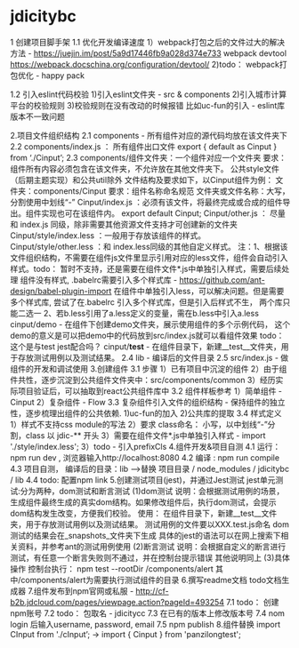 # jdicitybc

1 创建项目脚手架
1.1 优化开发编译速度
1）webpack打包之后的文件过大的解决方法 - https://juejin.im/post/5a9d17446fb9a028d374e733
     webpack devtool https://webpack.docschina.org/configuration/devtool/
2)todo： webpack打包优化 - happy pack

1.2 引入eslint代码校验
1)引入eslint文件夹 - src & components
2)引入城市计算平台的校验规则
3)校验规则在没有改动的时候报错
比如uc-fun的引入 - eslint库版本不一致问题

2.项目文件组织结构
2.1 components - 所有组件对应的源代码均放在该文件夹下
2.2 components/index.js ： 所有组件出口文件
export { default as Cinput } from ‘./Cinput’;
2.3 components/组件文件夹：一个组件对应一个文件夹
要求：组件所有内容必须包含在该文件夹，不允许放在其他文件夹下。 公共style文件（后期主题实现）和公共util除外
文件结构及要求如下，以Cinput组件为例：
文件夹：components/Cinput
要求：组件名称命名规范 文件夹或文件名称：大写，分割使用中划线“-”
Cinput/index.js ：必须有该文件，将最终完成或合成的组件导出。组件实现也可在该组件内。
export default Cinput;
Cinput/other.js  ： 尽量和 index.js 同级，除非需要其他资源文件支持才可创建新的文件夹
Cinput/style/index.less ：一般用于存放该组件的样式。
Cinput/style/other.less ：和 index.less同级的其他自定义样式。
 注：1、根据该文件组织结构，不需要在组件js文件里显示引用对应的less文件，组件会自动引入样式。todo： 暂时不支持，还是需要在组件文件*.js中单独引入样式，需要后续处理
组件没有样式, .babelrc需要引入多个样式库 - https://github.com/ant-design/babel-plugin-import
在组件中单独引入less，可以解决问题。但是需要多个样式库, 尝试了在.babelrc 引入多个样式库，但是引入后样式不生， 两个库只能二选一
         2、若b.less引用了a.less定义的变量，需在b.less中引入a.less
cinput/demo - 在组件下创建demo文件夹，展示使用组件的多个示例代码， 这个demo的意义是可以把demo中的代码放到src/index.js就可以看组件效果 todo：这个是与test jest配合吗？
cinput/__test__ - 在组件目录下，新建__test__文件夹，用于存放测试用例以及测试结果。
2.4 lib - 编译后的文件目录
2.5 src/index.js - 做组件的开发和调试使用
3.创建组件
3.1 步骤
1）已有项目中沉淀的组件
2）由于组件共性，逐步沉淀到公共组件文件夹中：src/components/common
3）经历实际项目验证后，可以抽取到react公共组件库中
3.2 组件样板参考
1）简单组件 - Cinput
2）复杂组件 - Flow
3.3 复杂组件引入文件的组织结构 - 保持组件的独立性，逐步梳理出组件的公共依赖.
1)uc-fun的加入
2)公共库的提取
3.4 样式定义
1）样式不支持css module的写法
2）要求 class命名： 小写，以中划线“-”分割，class 以  jdic-** 开头
3）需要在组件文件*.js中单独引入样式 - import './style/index.less';
3）todo - 引入prefixCls
4.组件开发&项目自测
4.1 运行：npm run dev , 浏览器输入http://localhost:8080
4.2 编译 : npm run compile   
4.3 项目自测， 编译后的目录：lib   -->替换 项目目录 / node_modules / jdicitybc / lib
4.4 todo: 配置npm link
5.创建测试项目(jest)，并通过Jest测试
jest单元测试:分为两种，dom测试和断言测试
(1)dom测试
说明：会根据测试用例的场景，生成组件最终生成的真实dom结构。如果修改组件后，执行dom测试，会提示dom结构发生改变，方便我们校验。
使用：
在组件目录下，新建__test__文件夹，用于存放测试用例以及测试结果。
测试用例的文件要以XXX.test.js命名
dom测试的结果会在_snapshots_文件夹下生成
具体的jest的语法可以在网上搜索下相关资料，并参考ant的测试用例使用
(2)断言测试
说明：会根据自定义的断言进行测试，有任意一个断言失败则不通过，并在控制台提示错误
其他说明同上
(3)具体操作
控制台执行： npm test --rootDir /components/alert
其中/components/alert为需要执行测试组件的目录
6.撰写readme文档
todo文档生成器
7.组件发布到npm官网或私服 -  http://cf-b2b.jdcloud.com/pages/viewpage.action?pageId=493254
7.1 todo： 创建npm账号
7.2 todo： 包取名 -  jdicitycc
7.3 在已有的版本上修改版本号
7.4 nom login 后输入username, password, email
7.5 npm publish
8.组件替换
import CInput from './cInput’; ->
import { Cinput } from 'panzilongtest';
